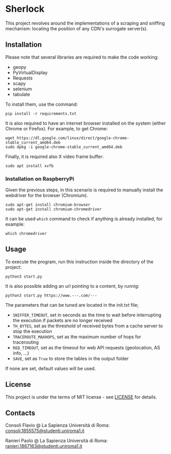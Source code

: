 # Sherlock
This project revolves around the implementations of a scraping and sniffing mechanism: locating the position of any CDN's surrogate server(s).

## Installation
Please note that several libraries are required to make the code working:

* geopy
* PyVirtualDisplay
* Requests
* scapy
* selenium
* tabulate

To install them, use the command:
```
pip install -r requirements.txt
```

It is also required to have an internet browser installed on the system (either Chrome or Firefox).
For example, to get Chrome:
```
wget https://dl.google.com/linux/direct/google-chrome-stable_current_amd64.deb
sudo dpkg -i google-chrome-stable_current_amd64.deb
```

Finally, it is required also X video frame buffer:
```
sudo apt install xvfb
```

### Installation on RaspberryPi
Given the previous steps, in this scenario is required to manually install the webdriver for the browser (Chromium).
```
sudo apt-get install chromium-browser
sudo apt-get install chromium-chromedriver
```

It can be used `which` command to check if anything is already installed, for example:
```
which chromedriver
```


## Usage
To execute the program, run this instruction inside the directory of the project:
```
python3 start.py
```

It is also possible adding an url pointing to a content, by runnig:
```
python3 start.py https://www.---.com/---
```

The parameters that can be tuned are located in the init.txt file;
* `SNIFFER_TIMEOUT`, set in seconds as the time to wait before interrupting the execution if packets are no longer received
* `TH_BYTES`, set as the threshold of received bytes from a cache server to stop the execution 
* `TRACEROUTE_MAXHOPS`, set as the maximum number of hops for tracerouting
* `REQ_TIMEOUT`, set as the timeout for web API requests (geolocation, AS info, ...)
* `SAVE`, set as `True` to store the tables in the output folder

If none are set, default values will be used.


## License

This project is under the terms of MIT license - see [LICENSE](LICENSE) for details.

## Contacts
Consoli Flavio @ La Sapienza Università di Roma: consoli.1855575@studenti.uniroma1.it

Ranieri Paolo  @ La Sapienza Università di Roma: ranieri.1867163@studenti.uniroma1.it
